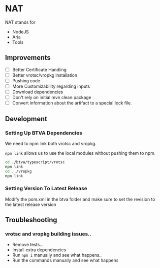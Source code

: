 # NAT

NAT stands for 
- NodeJS
- Aria
- Tools

## Improvements

- [ ] Better Certificate Handling
- [ ] Better vrotsc/vropkg installation
- [ ] Pushing code
- [ ] More Customizability regarding inputs
- [ ] Download dependencies
- [ ] Don't rely on initial mvn clean package
- [ ] Convert information about the artifact to a special lock file.

## Development

### Setting Up BTVA Dependencies

We need to npm link both vrotsc and vropkg. 

`npm link` allows us to use the local modules without pushing them to npm.

```bash
cd ./btva/typescript/vrotsc
npm link 
cd ../vropkg
npm link
```

### Setting Version To Latest Release

Modify the pom.xml in the btva folder and make sure to set the revision to the latest release version

## Troubleshooting

### vrotsc and vropkg building issues..

- Remove tests... 
- Install extra dependencies
- Run `npm i` manually and see what happens.. 
- Run the commands manually and see what happens
